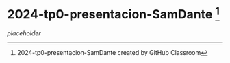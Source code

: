 # 2024-tp0-presentacion-SamDante [^1]

*placeholder*

[^1]: 2024-tp0-presentacion-SamDante created by GitHub Classroom
